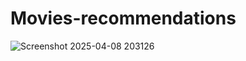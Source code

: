 # Movies-recommendations

![Screenshot 2025-04-08 203126](https://github.com/user-attachments/assets/a59b50ee-d471-4e3b-954a-b6d6ebe8519f)
